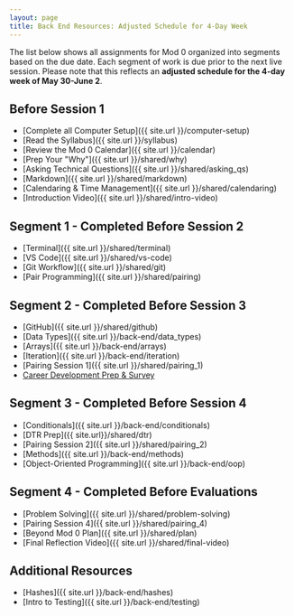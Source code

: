 ```yaml
---
layout: page
title: Back End Resources: Adjusted Schedule for 4-Day Week
---
```


The list below shows all assignments for Mod 0 organized into segments based on the due date. Each segment of work is due prior to the next live session. Please note that this reflects an <strong>adjusted schedule for the 4-day week of May 30-June 2</strong>.

## Before Session 1
* [Complete all Computer Setup]({{ site.url }}/computer-setup) 
* [Read the Syllabus]({{ site.url }}/syllabus) 
* [Review the Mod 0 Calendar]({{ site.url }}/calendar)
* [Prep Your "Why"]({{ site.url }}/shared/why)
* [Asking Technical Questions]({{ site.url }}/shared/asking_qs) 
* [Markdown]({{ site.url }}/shared/markdown)
* [Calendaring & Time Management]({{ site.url }}/shared/calendaring)
* [Introduction Video]({{ site.url }}/shared/intro-video)

## Segment 1 - Completed Before Session 2
* [Terminal]({{ site.url }}/shared/terminal)
* [VS Code]({{ site.url }}/shared/vs-code)
* [Git Workflow]({{ site.url }}/shared/git)
* [Pair Programming]({{ site.url }}/shared/pairing)

## Segment 2 - Completed Before Session 3
* [GitHub]({{ site.url }}/shared/github)
* [Data Types]({{ site.url }}/back-end/data_types)
* [Arrays]({{ site.url }}/back-end/arrays)
* [Iteration]({{ site.url }}/back-end/iteration)
* [Pairing Session 1]({{ site.url }}/shared/pairing_1)
* <a href="https://careerdev.turing.edu/module-1-prework/index" target="_blank">Career Development Prep & Survey</a>

## Segment 3 - Completed Before Session 4
* [Conditionals]({{ site.url }}/back-end/conditionals)
* [DTR Prep]({{ site.url}}/shared/dtr)
* [Pairing Session 2]({{ site.url }}/shared/pairing_2)
* [Methods]({{ site.url }}/back-end/methods)
* [Object-Oriented Programming]({{ site.url }}/back-end/oop)

## Segment 4 - Completed Before Evaluations
* [Problem Solving]({{ site.url }}/shared/problem-solving)
* [Pairing Session 4]({{ site.url }}/shared/pairing_4)
* [Beyond Mod 0 Plan]({{ site.url }}/shared/plan)
* [Final Reflection Video]({{ site.url }}/shared/final-video)

## Additional Resources
* [Hashes]({{ site.url }}/back-end/hashes)
* [Intro to Testing]({{ site.url }}/back-end/testing)

<br>
<br>
<br>
<br>
<br>
<br>